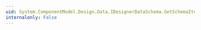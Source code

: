 ```yaml
---
uid: System.ComponentModel.Design.Data.IDesignerDataSchema.GetSchemaItems(System.ComponentModel.Design.Data.DesignerDataSchemaClass)
internalonly: False
---
```

